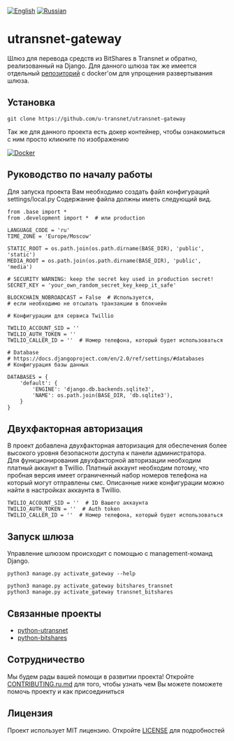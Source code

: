 [![English](https://thumb.ibb.co/jDrVkd/gb.png)](README.md) [![Russian](https://thumb.ibb.co/cjYMrJ/ru.png)](README.ru.md)

# utransnet-gateway
Шлюз для перевода средств из BitShares в Transnet и обратно, реализованный на Django.
Для данного шлюза так же имеется отдельный [репозиторий](https://github.com/u-transnet/utransnet-gateway-dockerfiles) с docker'ом для упрощения развертывания шлюза.

## Установка
```
git clone https://github.com/u-transnet/utransnet-gateway
```

Так же для данного проекта есть докер контейнер, чтобы ознакомиться с ним просто кликните по изображению

[![Docker](https://www.docker.com/sites/default/files/horizontal.png)](https://github.com/u-transnet/utransnet-gateway-dockerfiles)

## Руководство по началу работы

Для запуска проекта Вам необходимо создать файл конфигураций settings/local.py
Содержание файла должны иметь следующий вид.

```
from .base import *
from .development import *  # или production

LANGUAGE_CODE = 'ru'
TIME_ZONE = 'Europe/Moscow'

STATIC_ROOT = os.path.join(os.path.dirname(BASE_DIR), 'public', 'static')
MEDIA_ROOT = os.path.join(os.path.dirname(BASE_DIR), 'public', 'media')

# SECURITY WARNING: keep the secret key used in production secret!
SECRET_KEY = 'your_own_random_secret_key_keep_it_safe'

BLOCKCHAIN_NOBROADCAST = False  # Используется,
# если необходимо не отсылать транзакции в блокчейн

# Конфигурации для сервиса Twillio

TWILIO_ACCOUNT_SID = ''
TWILIO_AUTH_TOKEN = ''
TWILIO_CALLER_ID = ''  # Номер телефона, который будет использоваться

# Database
# https://docs.djangoproject.com/en/2.0/ref/settings/#databases
# Конфигурация базы данных

DATABASES = {
    'default': {
        'ENGINE': 'django.db.backends.sqlite3',
        'NAME': os.path.join(BASE_DIR, 'db.sqlite3'),
    }
}

```


## Двухфакторная авторизация

В проект добавлена двухфакторная авторизация для обеспечения более высокого уровня
безопасноти доступа к панели администратора. <br>
Для функционирования двухфакторной авторизации необходим платный аккаунт в Twillio.
Платный аккаунт необходим потому, что пробная версия имеет ограниченный набор 
номеров телефона на который могут отправлены смс.
Описанные ниже конфигурации можно найти в настройках аккаунта в Twillio.

```
TWILIO_ACCOUNT_SID = ''  # ID Вашего аккаунта
TWILIO_AUTH_TOKEN = ''  # Auth token
TWILIO_CALLER_ID = ''  # Номер телефона, который будет использоваться
```

## Запуск шлюза

Управление шлюзом происходит с помощью с management-команд Django.
```
python3 manage.py activate_gateway --help

python3 manage.py activate_gateway bitshares_transnet
python3 manage.py activate_gateway transnet_bitshares
```

## Связанные проекты
- [python-utransnet](https://github.com/u-transnet/python-utransnet)
- [python-bitshares](https://github.com/xeroc/python-bitshares)

## Сотрудничество
Мы будем рады вашей помощи в развитии проекта! Откройте [CONTRIBUTING.ru.md](CONTRIBUTING.ru.md) для того, чтобы узнать чем Вы можете поможете помочь проекту и как присоединиться

## Лицензия
Проект использует MIT лицензию. Откройте [LICENSE](LICENSE) для подробностей

